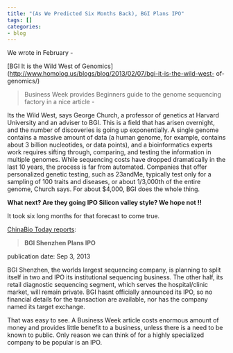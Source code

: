 ```yaml
---
title: "(As We Predicted Six Months Back), BGI Plans IPO"
tags: []
categories:
- blog
---
```

We wrote in February -
<!--more-->

[BGI It is the Wild West of
Genomics](http://www.homolog.us/blogs/blog/2013/02/07/bgi-it-is-the-wild-west-
of-genomics/)

> Business Week provides Beginners guide to the genome sequencing factory in a
nice article -

Its the Wild West, says George Church, a professor of genetics at Harvard
University and an adviser to BGI. This is a field that has arisen overnight,
and the number of discoveries is going up exponentially. A single genome
contains a massive amount of data (a human genome, for example, contains about
3 billion nucleotides, or data points), and a bioinformatics experts work
requires sifting through, comparing, and testing the information in multiple
genomes. While sequencing costs have dropped dramatically in the last 10
years, the process is far from automated. Companies that offer personalized
genetic testing, such as 23andMe, typically test only for a sampling of 100
traits and diseases, or about 1/3,000th of the entire genome, Church says. For
about $4,000, BGI does the whole thing.

**What next? Are they going IPO Silicon valley style? We hope not !!**

It took six long months for that forecast to come true.

[ChinaBio Today reports](http://www.chinabiotoday.com/articles/20130903):

> **BGI Shenzhen Plans IPO**

publication date: Sep 3, 2013

BGI Shenzhen, the worlds largest sequencing company, is planning to split
itself in two and IPO its institutional sequencing business. The other half,
its retail diagnostic sequencing segment, which serves the hospital/clinic
market, will remain private. BGI hasnt officially announced its IPO, so no
financial details for the transaction are available, nor has the company named
its target exchange.

That was easy to see. A Business Week article costs enormous amount of money
and provides little benefit to a business, unless there is a need to be known
to public. Only reason we can think of for a highly specialized company to be
popular is an IPO.

